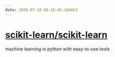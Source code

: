 ```yaml
---
date: 2025-07-18 00:16:45.186863
---
```


# [scikit-learn/scikit-learn](https://github.com/scikit-learn/scikit-learn)

machine learning in python with easy-to-use tools